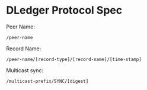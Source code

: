 # DLedger Protocol Spec

Peer Name:
```
/peer-name
```

Record Name:
```
/peer-name/[record-type]/[record-name]/[time-stamp]
```

Multicast sync:
```
/multicast-prefix/SYNC/[digest]
```